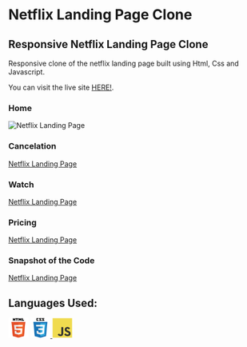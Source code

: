 # Netflix Landing Page Clone

## Responsive Netflix Landing Page Clone
Responsive clone of the netflix landing page built using Html, Css and Javascript.

You can visit the live site [HERE!](https://netflixpages.netlify.app/).

### Home
![Netflix Landing Page](https://i.ibb.co/GR3rjJv/home.png)

### Cancelation
[Netflix Landing Page](https://ibb.co/r09dhhC/)

### Watch
[Netflix Landing Page](https://ibb.co/dPHt8SK/)

### Pricing
[Netflix Landing Page](https://ibb.co/LdK0h8Z/)

### Snapshot of the Code 
[Netflix Landing Page](https://ibb.co/3mN5psk/)


## Languages Used:
<img src="https://raw.githubusercontent.com/devicons/devicon/master/icons/html5/html5-original-wordmark.svg" alt="html5" width="40" height="40"/> </a> <a href="https://developer.mozilla.org/en-US/docs/Web/JavaScript" target="_blank" rel="noreferrer"> 
<img src="https://raw.githubusercontent.com/devicons/devicon/master/icons/css3/css3-original-wordmark.svg" alt="css3" width="40" height="40"/> </a> <a href="https://www.w3.org/html/" target="_blank" rel="noreferrer"> 
<img src="https://raw.githubusercontent.com/devicons/devicon/master/icons/javascript/javascript-original.svg" alt="javascript" width="40" height="40"/> </a> <a href="https://materializecss.com/" target="_blank" rel="noreferrer">
